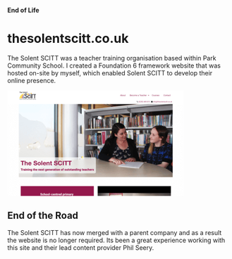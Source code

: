 **End of Life**

# thesolentscitt.co.uk

The Solent SCITT was a teacher training organisation based within Park Community School. I created a Foundation 6 framework website that was hosted on-site by myself, which enabled Solent SCITT to develop their online presence.

![SCITT Placeholder Image](https://raw.githubusercontent.com/Livingdead1989/livingdead1989.github.io/master/assets/images/work-scitt.png)

## End of the Road

The Solent SCITT has now merged with a parent company and as a result the website is no longer required. Its been a great experience working with this site and their lead content provider Phil Seery.
